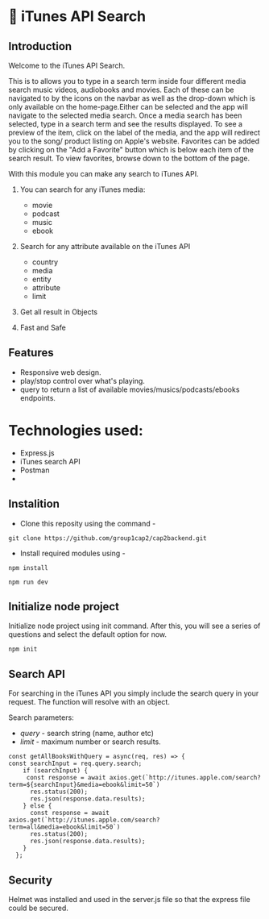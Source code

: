 # :musical_note: iTunes API Search

## Introduction

Welcome to the iTunes API Search.


This is to allows you to type in a search term inside four different media search
	 music videos, audiobooks and movies. Each of these can be navigated 
	to by the icons on the navbar as well as the drop-down which is only available on the 
	home-page.Either can be selected and the app will navigate to the selected media search.
	Once a media search has been selected, type in a search term and see the results displayed.
	To see a preview of the item, click on the label of the media, and the app will redirect
	you to the song/ product listing on Apple's website.
	Favorites can be added by clicking on the "Add a Favorite" button which is below each item
	of the search result.
	To view favorites, browse down to the bottom of the page.
  
With this module you can make any search to iTunes API.

1.	You can search for any iTunes media:
	* movie
	* podcast
	* music
	* ebook
	
2. Search for any attribute available on the iTunes API
	* country
	* media
	* entity
	* attribute
	* limit
3. Get all result in Objects
4. Fast and Safe

## Features
* Responsive web design.
* play/stop control over what's playing.
* query to return a list of available movies/musics/podcasts/ebooks endpoints.

# Technologies used:

* Express.js
* iTunes search API
* Postman
* 
## Instalition

 - Clone this reposity using the command -
```
git clone https://github.com/group1cap2/cap2backend.git
```
 - Install required modules using -
```
npm install
```
```
npm run dev
```
## Initialize node project
Initialize node project using init command.
After this, you will see a series of questions and select the default option for now.

```npm init```

## Search API

For searching in the iTunes API you simply include
the search query in your request. The function will
resolve with an object.

Search parameters:

-   _query_ - search string (name, author etc)
-   _limit_ - maximum number or search results.

```
const getAllBooksWithQuery = async(req, res) => {
const searchInput = req.query.search;
    if (searchInput) {
     const response = await axios.get(`http://itunes.apple.com/search?term=${searchInput}&media=ebook&limit=50`)
      res.status(200);
      res.json(response.data.results);
    } else {
      const response = await axios.get(`http://itunes.apple.com/search?term=all&media=ebook&limit=50`)
      res.status(200);
      res.json(response.data.results);
    }
  };
```
## Security

Helmet was installed and used in the server.js file so that the express file could
be secured.
